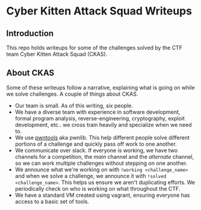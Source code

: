 # Cyber Kitten Attack Squad Writeups

## Introduction

This repo holds writeups for some of the challenges solved by the CTF team Cyber Kitten Attack Squad (CKAS).

## About CKAS

Some of these writeups follow a narrative, explaining what is going on while we solve challenges. A couple of things about CKAS.

* Our team is small. As of this writing, six people.
* We have a diverse team with experience in software development, formal program analysis, reverse-engineering, cryptography, exploit development, etc.. we cross train heavily and specialize when we need to. 
* We use [pwntools](http://pwntools.readthedocs.io/en/2.2/) aka pwnlib. This help different people solve different portions of a challenge and quickly pass off work to one another.
* We communicate over slack. If everyone is working, we have two channels for a competition, the *main* channel and the *alternate* channel, so we can work multiple challenges without stepping on one another.
* We announce what we're working on with `!working <challenge_name>` and when we solve a challenge, we announce it with `!solved <challenge_name>`. This helps us ensure we aren't duplicating efforts. We periodically check on who is working on what throughout the CTF.
* We have a standard VM created using vagrant, ensuring everyone has access to a basic set of tools.


